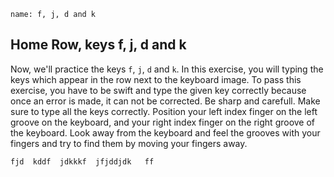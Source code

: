 ```ngMeta
name: f, j, d and k
```

## Home Row, keys f, j, d and k

Now, we'll practice the keys `f`, `j`, `d` and `k`.
In this exercise, you will typing the keys which appear in the row next to the keyboard image. To pass this exercise, you have to be swift and type the given key correctly because once an error is made, it can not be corrected.
Be sharp and carefull. Make sure to type all the keys correctly.
Position your left index finger on the left groove on the keyboard, and your right index finger on the right groove of the keyboard. Look away from the keyboard and feel the grooves with your fingers and try to find them by moving your fingers away.


```practicetyping
fjd  kddf  jdkkkf  jfjddjdk   ff
```
